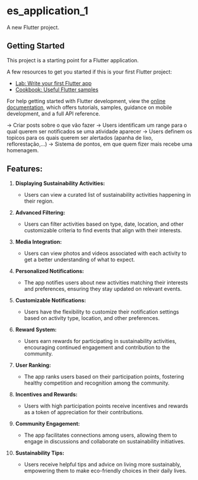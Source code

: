 # es_application_1

A new Flutter project.

## Getting Started

This project is a starting point for a Flutter application.

A few resources to get you started if this is your first Flutter project:

- [Lab: Write your first Flutter app](https://docs.flutter.dev/get-started/codelab)
- [Cookbook: Useful Flutter samples](https://docs.flutter.dev/cookbook)

For help getting started with Flutter development, view the
[online documentation](https://docs.flutter.dev/), which offers tutorials,
samples, guidance on mobile development, and a full API reference.


-> Criar posts sobre o que vão fazer
-> Users identificam um range para o qual querem ser notificados se uma atividade aparecer
-> Users definem os topicos para os quais querem ser alertados (apanha de lixo, reflorestação,...)
-> Sistema de pontos, em que quem fizer mais recebe uma homenagem.

## Features:

1. **Displaying Sustainability Activities:**
   - Users can view a curated list of sustainability activities happening in their region.

2. **Advanced Filtering:**
   - Users can filter activities based on type, date, location, and other customizable criteria to find events that align with their interests.

3. **Media Integration:**
   - Users can view photos and videos associated with each activity to get a better understanding of what to expect.

4. **Personalized Notifications:**
   - The app notifies users about new activities matching their interests and preferences, ensuring they stay updated on relevant events.

5. **Customizable Notifications:**
   - Users have the flexibility to customize their notification settings based on activity type, location, and other preferences.

6. **Reward System:**
   - Users earn rewards for participating in sustainability activities, encouraging continued engagement and contribution to the community.

7. **User Ranking:**
   - The app ranks users based on their participation points, fostering healthy competition and recognition among the community.

8. **Incentives and Rewards:**
   - Users with high participation points receive incentives and rewards as a token of appreciation for their contributions.

9. **Community Engagement:**
   - The app facilitates connections among users, allowing them to engage in discussions and collaborate on sustainability initiatives.

10. **Sustainability Tips:**
    - Users receive helpful tips and advice on living more sustainably, empowering them to make eco-friendly choices in their daily lives.

